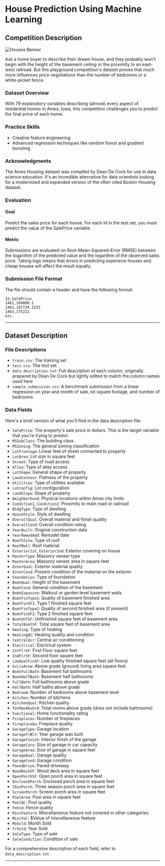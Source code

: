 # House Prediction Using Machine Learning

## Competition Description

![Houses Banner](https://storage.googleapis.com/kaggle-media/competitions/kaggle/5407/media/housesbanner.png)

Ask a home buyer to describe their dream house, and they probably won't begin with the height of the basement ceiling or the proximity to an east-west railroad. But this playground competition's dataset proves that much more influences price negotiations than the number of bedrooms or a white-picket fence.

### Dataset Overview
With 79 explanatory variables describing (almost) every aspect of residential homes in Ames, Iowa, this competition challenges you to predict the final price of each home.

### Practice Skills
- Creative feature engineering 
- Advanced regression techniques like random forest and gradient boosting

### Acknowledgments
The Ames Housing dataset was compiled by Dean De Cock for use in data science education. It's an incredible alternative for data scientists looking for a modernized and expanded version of the often cited Boston Housing dataset.

### Evaluation
#### Goal
Predict the sales price for each house. For each Id in the test set, you must predict the value of the SalePrice variable.

#### Metric
Submissions are evaluated on Root-Mean-Squared-Error (RMSE) between the logarithm of the predicted value and the logarithm of the observed sales price. Taking logs means that errors in predicting expensive houses and cheap houses will affect the result equally.

### Submission File Format
The file should contain a header and have the following format:
```
Id,SalePrice
1461,169000.1
1462,187724.1233
1463,175221
etc.
```


---

## Dataset Description

### File Descriptions

- `train.csv`: The training set
- `test.csv`: The test set
- `data_description.txt`: Full description of each column, originally prepared by Dean De Cock but lightly edited to match the column names used here
- `sample_submission.csv`: A benchmark submission from a linear regression on year and month of sale, lot square footage, and number of bedrooms

### Data Fields

Here's a brief version of what you'll find in the data description file:

- `SalePrice`: The property's sale price in dollars. This is the target variable that you're trying to predict.
- `MSSubClass`: The building class
- `MSZoning`: The general zoning classification
- `LotFrontage`: Linear feet of street connected to property
- `LotArea`: Lot size in square feet
- `Street`: Type of road access
- `Alley`: Type of alley access
- `LotShape`: General shape of property
- `LandContour`: Flatness of the property
- `Utilities`: Type of utilities available
- `LotConfig`: Lot configuration
- `LandSlope`: Slope of property
- `Neighborhood`: Physical locations within Ames city limits
- `Condition1`, `Condition2`: Proximity to main road or railroad
- `BldgType`: Type of dwelling
- `HouseStyle`: Style of dwelling
- `OverallQual`: Overall material and finish quality
- `OverallCond`: Overall condition rating
- `YearBuilt`: Original construction date
- `YearRemodAdd`: Remodel date
- `RoofStyle`: Type of roof
- `RoofMatl`: Roof material
- `Exterior1st`, `Exterior2nd`: Exterior covering on house
- `MasVnrType`: Masonry veneer type
- `MasVnrArea`: Masonry veneer area in square feet
- `ExterQual`: Exterior material quality
- `ExterCond`: Present condition of the material on the exterior
- `Foundation`: Type of foundation
- `BsmtQual`: Height of the basement
- `BsmtCond`: General condition of the basement
- `BsmtExposure`: Walkout or garden level basement walls
- `BsmtFinType1`: Quality of basement finished area
- `BsmtFinSF1`: Type 1 finished square feet
- `BsmtFinType2`: Quality of second finished area (if present)
- `BsmtFinSF2`: Type 2 finished square feet
- `BsmtUnfSF`: Unfinished square feet of basement area
- `TotalBsmtSF`: Total square feet of basement area
- `Heating`: Type of heating
- `HeatingQC`: Heating quality and condition
- `CentralAir`: Central air conditioning
- `Electrical`: Electrical system
- `1stFlrSF`: First Floor square feet
- `2ndFlrSF`: Second floor square feet
- `LowQualFinSF`: Low quality finished square feet (all floors)
- `GrLivArea`: Above grade (ground) living area square feet
- `BsmtFullBath`: Basement full bathrooms
- `BsmtHalfBath`: Basement half bathrooms
- `FullBath`: Full bathrooms above grade
- `HalfBath`: Half baths above grade
- `Bedroom`: Number of bedrooms above basement level
- `Kitchen`: Number of kitchens
- `KitchenQual`: Kitchen quality
- `TotRmsAbvGrd`: Total rooms above grade (does not include bathrooms)
- `Functional`: Home functionality rating
- `Fireplaces`: Number of fireplaces
- `FireplaceQu`: Fireplace quality
- `GarageType`: Garage location
- `GarageYrBlt`: Year garage was built
- `GarageFinish`: Interior finish of the garage
- `GarageCars`: Size of garage in car capacity
- `GarageArea`: Size of garage in square feet
- `GarageQual`: Garage quality
- `GarageCond`: Garage condition
- `PavedDrive`: Paved driveway
- `WoodDeckSF`: Wood deck area in square feet
- `OpenPorchSF`: Open porch area in square feet
- `EnclosedPorch`: Enclosed porch area in square feet
- `3SsnPorch`: Three season porch area in square feet
- `ScreenPorch`: Screen porch area in square feet
- `PoolArea`: Pool area in square feet
- `PoolQC`: Pool quality
- `Fence`: Fence quality
- `MiscFeature`: Miscellaneous feature not covered in other categories
- `MiscVal`: $Value of miscellaneous feature
- `MoSold`: Month Sold
- `YrSold`: Year Sold
- `SaleType`: Type of sale
- `SaleCondition`: Condition of sale

For a comprehensive description of each field, refer to `data_description.txt`.

---

